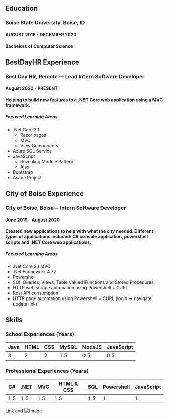 ## Education
<h3> Boise State University, Boise, ID </h3>
<h4> AUGUST 2016 - DECEMBER 2020 </h4>
<h4> Bachelors of Computer Science </h4>

## BestDayHR Experience
<h3> Best Day HR, Remote — Lead Intern Software Developer </h3>
<h4> August 2020 - PRESENT </h4>
<h4> Helping to build new features to a .NET Core web application using a MVC framework. </h4>

##### Focused Learning Areas 
- .Net Core 3.1 
  - Razor pages 
  - MVC
  - View Components
- Azure SQL Service 
- JavaScript
  - Revealing Module Pattern 
  - Ajax
- Bootstrap
- Asana Project

## City of Boise Experience
<h3> City of Boise, Boise— Intern Software Developer </h3>
<h4> June 2019 - August 2020  </h4>
<h4> Created new applications to help with what the city needed. Different types of applications included: C# console application, powershell scripts and .NET Core web applications. </h4> 

##### Focused Learning Areas
- .Net Core 3.1 MVC
- .Net Framework 4.72
- Powershell
- SQL Queries, Views, Table Valued Functions and Stored Procedures
- HTTP web scrape automation using Powershell + CURL
- Rest API consumption
- HTTP page automation using Powershell + CURL  (login -> navigate, update link) 

## Skills

### School Experiences (Years)

Java         | HTML        | CSS            | MySQL             | NodeJS     | JavaScript   
------------ | ------------- | ------------- | ------------- | ------------- | ------------- 
3 | 2 | 2  | 1.5 | 0.5 | 0.5 |

### Professional Experiences (Years)

C#         | .NET        | MVC            | HTML & CSS             | SQL     | Powershell |  JavaScript
------------ | ------------- | ------------- | ------------- | ------------- | ------------- | ------------- 
1.5 | 1.5 | 1.5  | 1.5 | 1.5 | 1 | 1 |


[Link]() and ![Image]()
```

